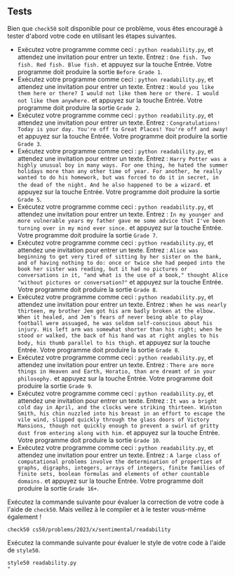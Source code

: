 Tests
-----

Bien que `check50` soit disponible pour ce problème, vous êtes encouragé à tester d'abord votre code en utilisant les étapes suivantes.

*   Exécutez votre programme comme ceci : `python readability.py`, et attendez une invitation pour entrer un texte. Entrez : `One fish. Two fish. Red fish. Blue fish.` et appuyez sur la touche Entrée. Votre programme doit produire la sortie `Before Grade 1`.
*   Exécutez votre programme comme ceci : `python readability.py`, et attendez une invitation pour entrer un texte. Entrez : `Would you like them here or there? I would not like them here or there. I would not like them anywhere.` et appuyez sur la touche Entrée. Votre programme doit produire la sortie `Grade 2`.
*   Exécutez votre programme comme ceci : `python readability.py`, et attendez une invitation pour entrer un texte. Entrez : `Congratulations! Today is your day. You're off to Great Places! You're off and away!` et appuyez sur la touche Entrée. Votre programme doit produire la sortie `Grade 3`.
*   Exécutez votre programme comme ceci : `python readability.py`, et attendez une invitation pour entrer un texte. Entrez : `Harry Potter was a highly unusual boy in many ways. For one thing, he hated the summer holidays more than any other time of year. For another, he really wanted to do his homework, but was forced to do it in secret, in the dead of the night. And he also happened to be a wizard.` et appuyez sur la touche Entrée. Votre programme doit produire la sortie `Grade 5`.
*   Exécutez votre programme comme ceci : `python readability.py`, et attendez une invitation pour entrer un texte. Entrez : `In my younger and more vulnerable years my father gave me some advice that I've been turning over in my mind ever since.` et appuyez sur la touche Entrée. Votre programme doit produire la sortie `Grade 7`.
*   Exécutez votre programme comme ceci : `python readability.py`, et attendez une invitation pour entrer un texte. Entrez : `Alice was beginning to get very tired of sitting by her sister on the bank, and of having nothing to do: once or twice she had peeped into the book her sister was reading, but it had no pictures or conversations in it, "and what is the use of a book," thought Alice "without pictures or conversation?"` et appuyez sur la touche Entrée. Votre programme doit produire la sortie `Grade 8`.
*   Exécutez votre programme comme ceci : `python readability.py`, et attendez une invitation pour entrer un texte. Entrez : `When he was nearly thirteen, my brother Jem got his arm badly broken at the elbow. When it healed, and Jem's fears of never being able to play football were assuaged, he was seldom self-conscious about his injury. His left arm was somewhat shorter than his right; when he stood or walked, the back of his hand was at right angles to his body, his thumb parallel to his thigh.` et appuyez sur la touche Entrée. Votre programme doit produire la sortie `Grade 8`.
*   Exécutez votre programme comme ceci : `python readability.py`, et attendez une invitation pour entrer un texte. Entrez : `There are more things in Heaven and Earth, Horatio, than are dreamt of in your philosophy.` et appuyez sur la touche Entrée. Votre programme doit produire la sortie `Grade 9`.
*   Exécutez votre programme comme ceci : `python readability.py`, et attendez une invitation pour entrer un texte. Entrez : `It was a bright cold day in April, and the clocks were striking thirteen. Winston Smith, his chin nuzzled into his breast in an effort to escape the vile wind, slipped quickly through the glass doors of Victory Mansions, though not quickly enough to prevent a swirl of gritty dust from entering along with him.` et appuyez sur la touche Entrée. Votre programme doit produire la sortie `Grade 10`.
*   Exécutez votre programme comme ceci : `python readability.py`, et attendez une invitation pour entrer un texte. Entrez : `A large class of computational problems involve the determination of properties of graphs, digraphs, integers, arrays of integers, finite families of finite sets, boolean formulas and elements of other countable domains.` et appuyez sur la touche Entrée. Votre programme doit produire la sortie `Grade 16+`.

Exécutez la commande suivante pour évaluer la correction de votre code à l'aide de `check50`. Mais veillez à le compiler et à le tester vous-même également !

    check50 cs50/problems/2023/x/sentimental/readability
    

Exécutez la commande suivante pour évaluer le style de votre code à l'aide de `style50`.

    style50 readability.py
    "